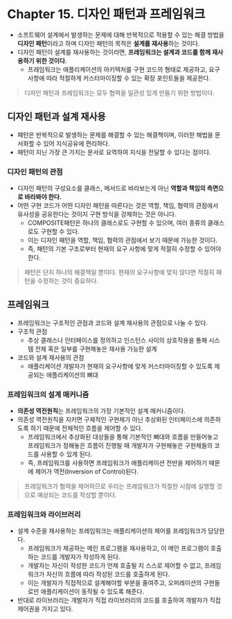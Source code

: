 # Chapter 15. 디자인 패턴과 프레임워크
- 소프트웨어 설계에서 발생하는 문제에 대해 반복적으로 적용할 수 있는 해결 방법을 **디자인 패턴**이라고 하며 디자인 패턴의 목적은 **설계를 재사용**하는 것이다.
- 디자인 패턴이 설계를 재사용하는 것이라면, **프레임워크는 설계과 코드를 함께 재사용하기 위한 것이다.**
    - 프레임워크는 애플리케이션의 아키텍처를 구현 코드의 형태로 제공하고, 요구 사항에 따라 적절하게 커스터마이징할 수 있는 확장 포인트들을 제공한다.
    
> 디자인 패턴과 프레임워크는 모두 협력을 일관성 있게 만들기 위한 방법이다.


## 디자인 패턴과 설계 재사용
- 패턴은 반복적으로 발생하는 문제를 해결할 수 있는 해결책이며, 이러한 해법을 문서화할 수 있어 지식공유에 편리하다.
- 패턴이 지닌 가장 큰 가치는 문서로 요역하여 지식을 전달할 수 있다는 점이다.

### 디자인 패턴의 관점
- 디자인 패턴의 구성요소를 클래스, 메서드로 바라보는게 아닌 **역할과 책임의 측면으로 바라봐야 한다.**
- 어떤 구현 코드가 어떤 디자인 패턴을 따른다는 것은 역할, 책임, 협력의 관점에서 유사성을 공유한다는 것이지 구현 방식을 강제하는 것은 아니다.
    - COMPOSITE패턴은 하나의 클래스로도 구현할 수 있으며, 여러 종류의 클래스로도 구현할 수 있다.
    - 이는 디자인 패턴을 역할, 책임, 협력의 관점에서 보기 때문에 가능한 것이다.
    - 즉, 패턴의 기본 구조로부터 현재의 요구 사항에 맞게 적절히 수정할 수 있어야 한다.
 
> 패턴은 단지 하나의 해결책일 뿐이다. 현재의 요구사항에 맞지 않다면 적절히 패턴을 수정하는 것이 중요하다.

## 프레임워크
- 프레임워크는 구조적인 관점과 코드와 설계 재사용의 관점으로 나눌 수 있다.
- 구조적 관점
    - 추상 클래스나 인터페이스를 정의하고 인스턴스 사이의 상호작용을 통해 시스템 전체 혹은 일부를 구현해놓은 재사용 가능한 설계
- 코드와 설계 재사용의 관점
    - 애플리케이션 개발자가 현재의 요구사항에 맞게 커스터마이징할 수 있도록 제공되는 애플리케이션의 뼈대
      
### 프레임워크의 설계 매커니즘
- **의존성 역전원칙**는 프레임워크의 가장 기본적인 설계 매커니즘이다.
- 의존성 역전원칙을 지키면 구체적인 구현체가 아닌 추상화된 인터페이스에 의존하도록 하기 때문에 전체적인 흐름을 제어할 수 있다.
    - 프레임워크에서 추상화된 대상들을 통해 기본적인 뼈대와 흐름을 만들어놓고 프레임워크가 정해놓은 흐름이 진행될 때 개발자가 구현해놓은 구현체들의 코드를 사용할 수 있게 된다.
    - 즉, 프레임워크를 사용하면 프레임워크가 애플리케이션 전반을 제어하기 때문에 제어가 역전(Inversion of Control)된다.

> 프레임워크가 협력을 제어하므로 우리는 프레임워크가 적절한 시점에 실행할 것으로 예상되는 코드를 작성할 뿐이다.

### 프레임워크와 라이브러리
- 설계 수준을 재사용하는 프레임워크는 애플리케이션의 제어를 프레임워크가 담당한다.
    - 프레임워크가 제공하는 메인 프로그램을 재사용하고, 이 메인 프로그램이 호출하는 코드를 개발자가 작성하게 된다.
    - 개발자는 자신이 작성한 코드가 언제 호출될 지 스스로 제어할 수 없고, 프레임워크가 자신의 흐름에 따라 작성된 코드를 호출하게 된다.
    - 이는 개발자가 직접적으로 설계해야할 부분을 줄여주고, 오퍼레이션의 구현들로만 애플리케이션이 동작될 수 있도록 해준다.
- 반대로 라이브러리는 개발자가 직접 라이브러리의 코드를 호출하여 개발자가 직접 제어권을 가지고 있다.
     
